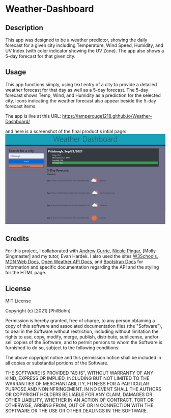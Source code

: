# Weather-Dashboard

## Description

This app was designed to be a weather predictor, showing the daily forecast for a given city including Temperature, Wind Speed, Humidity, and UV Index (with color indicator showing the UV Zone). The app also shows a 5-day forecast for that given city.

## Usage

This app functions simply, using text entry of a city to provide a detailed weather forecast for that day as well as a 5-day forecast. The 5-day forecast shows Temp, Wind, and Humidity as a prediction for the selected city. Icons indicating the weather forecast also appear beside the 5-day forecast items. 

The app is live at this URL: https://lamperouge1218.github.io/Weather-Dashboard/

and here is a screenshot of the final product's intial page: ![Weather Dashboard Screenshot](./assets/WDashboardScr.PNG/)

## Credits

For this project, I collaborated with [Andrew Currie](https://github.com/curriecoder), [Nicole Pingar](https://github.com/curriecoder), [Molly Singmaster] and my tutor, Evan Hardek. I also used the sites [W3Schools](https://www.w3schools.com/), [MDN Web Docs](https://developer.mozilla.org/en-US/), [Open Weather API Docs](https://openweathermap.org/api), and [Bootstrap Docs](https://getbootstrap.com/docs/4.5/getting-started/introduction/) for information and specific documentation regarding the API and the styling for the HTML page.  

## License 

MIT License

Copyright (c) [2021] [PhilBohn]

Permission is hereby granted, free of charge, to any person obtaining a copy
of this software and associated documentation files (the "Software"), to deal
in the Software without restriction, including without limitation the rights
to use, copy, modify, merge, publish, distribute, sublicense, and/or sell
copies of the Software, and to permit persons to whom the Software is
furnished to do so, subject to the following conditions:

The above copyright notice and this permission notice shall be included in all
copies or substantial portions of the Software.

THE SOFTWARE IS PROVIDED "AS IS", WITHOUT WARRANTY OF ANY KIND, EXPRESS OR
IMPLIED, INCLUDING BUT NOT LIMITED TO THE WARRANTIES OF MERCHANTABILITY,
FITNESS FOR A PARTICULAR PURPOSE AND NONINFRINGEMENT. IN NO EVENT SHALL THE
AUTHORS OR COPYRIGHT HOLDERS BE LIABLE FOR ANY CLAIM, DAMAGES OR OTHER
LIABILITY, WHETHER IN AN ACTION OF CONTRACT, TORT OR OTHERWISE, ARISING FROM,
OUT OF OR IN CONNECTION WITH THE SOFTWARE OR THE USE OR OTHER DEALINGS IN THE
SOFTWARE.